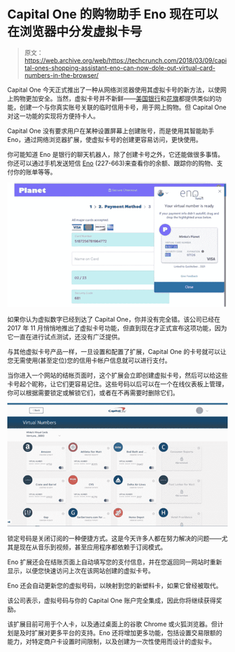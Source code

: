 # Capital One 的购物助手 Eno 现在可以在浏览器中分发虚拟卡号 

> 原文：<https://web.archive.org/web/https://techcrunch.com/2018/03/09/capital-ones-shopping-assistant-eno-can-now-dole-out-virtual-card-numbers-in-the-browser/>

Capital One 今天正式推出了一种从网络浏览器使用其虚拟卡号的新方法，以使网上购物更加安全。当然，虚拟卡号并不新鲜——[美国银行](https://web.archive.org/web/20221007222300/https://www.bankofamerica.com/privacy/accounts-cards/shopsafe.go)和[花旗](https://web.archive.org/web/20221007222300/https://www.cardbenefits.citi.com/faq.aspx#VAN)都提供类似的功能，创建一个与你真实账号关联的临时信用卡号，用于网上购物。但 Capital One 对这一功能的实现将方便持卡人。

Capital One 没有要求用户在某种设置屏幕上创建账号，而是使用其智能助手 Eno，通过网络浏览器扩展，使虚拟卡号的创建更容易访问，更快使用。

你可能知道 Eno 是银行的聊天机器人，除了创建卡号之外，它还能做很多事情。你还可以通过手机发送短信 [Eno](https://web.archive.org/web/20221007222300/https://www.capitalone.com/applications/eno/) (227-663)来查看你的余额、跟踪你的购物、支付你的账单等等。

![](img/ca8d37c8f0aa122aa25a0c2db1eb3c3b.png)

如果你认为虚拟数字已经到达了 Capital One，你并没有完全错。该公司已经在 2017 年 11 月悄悄地推出了虚拟卡号功能，但直到现在才正式宣布这项功能，因为它一直在进行试点测试，还没有广泛提供。

与其他虚拟卡号产品一样，一旦设置和配置了扩展，Capital One 的卡号就可以让您无需使用(甚至定位)您的信用卡帐户信息就可以进行支付。

当你进入一个网站的结帐页面时，这个扩展会立即创建虚拟卡号，然后可以给这些卡号起个昵称，让它们更容易记住。这些号码以后可以在一个在线仪表板上管理，你可以根据需要锁定或解锁它们，或者在不再需要时删除它们。

![](img/44211585d08e2dd3a3530eeb069e1634.png)

锁定号码是关闭订阅的一种便捷方式。这是今天许多人都在努力解决的问题——尤其是现在从音乐到视频，甚至应用程序都依赖于订阅模式。

Eno 扩展还会在结账页面上自动填写您的支付信息，并在您返回同一网站时重新显示，以便您快速访问上次在该网站创建的虚拟卡号。

Eno 还会自动更新您的虚拟号码，以映射到您的新塑料卡，如果它曾经被取代。

该公司表示，虚拟号码与你的 Capital One 账户完全集成，因此你将继续获得奖励。

该扩展目前可用于个人卡，以及通过桌面上的谷歌 Chrome 或火狐浏览器。但计划是及时扩展对更多平台的支持。Eno 还将增加更多功能，包括设置交易限额的能力，对特定商户卡设置时间限制，以及创建为一次性使用而设计的虚拟卡。
